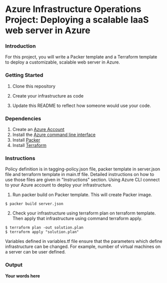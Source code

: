 # Azure Infrastructure Operations Project: Deploying a scalable IaaS web server in Azure

### Introduction
For this project, you will write a Packer template and a Terraform template to deploy a customizable, scalable web server in Azure.

### Getting Started
1. Clone this repository

2. Create your infrastructure as code

3. Update this README to reflect how someone would use your code.

### Dependencies
1. Create an [Azure Account](https://portal.azure.com) 
2. Install the [Azure command line interface](https://docs.microsoft.com/en-us/cli/azure/install-azure-cli?view=azure-cli-latest)
3. Install [Packer](https://www.packer.io/downloads)
4. Install [Terraform](https://www.terraform.io/downloads.html)

### Instructions

Policy definition is in tagging-policy.json file, packer template in server.json file and terraform template in main.tf file. Detailed instructions on how to use those files are given in "Instructions" section.
Using Azure CLI connect to your Azure account to deploy your infrastructure.

1. Run packer build on Packer template. This will create Packer image.
```
$ packer build server.json
```

2. Check your infrastructure using terraform plan on terraform template. Then apply that infrastructure using command terraform apply.
```
$ terraform plan -out solution.plan
$ terraform apply "solution.plan"
```

Variables defined in variables.tf file ensure that the parameters which define infrastructure can be changed. For example, number of virtual machines on a server can be user defined.

### Output
**Your words here**

